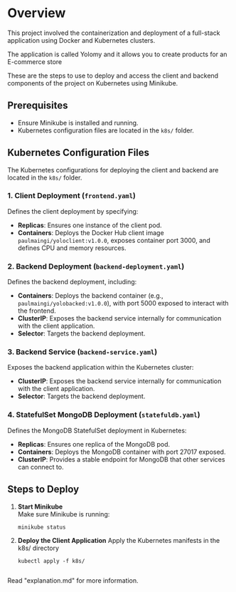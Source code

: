 # Overview
This project involved the containerization and deployment of a full-stack application using Docker and Kubernetes clusters.

The application is called Yolomy and it allows you to create products for an E-commerce store

These are the steps to use to deploy and access the client and backend components of the project on Kubernetes using Minikube.

## Prerequisites
- Ensure Minikube is installed and running.
- Kubernetes configuration files are located in the `k8s/` folder.

## Kubernetes Configuration Files

The Kubernetes configurations for deploying the client and backend are located in the `k8s/` folder.

### 1. Client Deployment (`frontend.yaml`)
Defines the client deployment by specifying:
- **Replicas**: Ensures one instance of the client pod.
- **Containers**: Deploys the Docker Hub client image `paulmaingi/yoloclient:v1.0.0`, exposes container port 3000, and defines CPU and memory resources.

### 2. Backend Deployment (`backend-deployment.yaml`)
Defines the backend deployment, including:
- **Containers**: Deploys the backend container (e.g., `paulmaingi/yolobacked:v1.0.0`), with port 5000 exposed to interact with the frontend.
- **ClusterIP**: Exposes the backend service internally for communication with the client application.
- **Selector**: Targets the backend deployment.

### 3. Backend Service (`backend-service.yaml`)
Exposes the backend application within the Kubernetes cluster:
- **ClusterIP**: Exposes the backend service internally for communication with the client application.
- **Selector**: Targets the backend deployment.

### 4. StatefulSet MongoDB Deployment (`statefuldb.yaml`)
Defines the MongoDB StatefulSet deployment in Kubernetes:
- **Replicas**: Ensures one replica of the MongoDB pod.
- **Containers**: Deploys the MongoDB container with port 27017 exposed.
- **ClusterIP**: Provides a stable endpoint for MongoDB that other services can connect to.

## Steps to Deploy

1. **Start Minikube**  
   Make sure Minikube is running:
   ```
   minikube status

2. **Deploy the Client Application**
   Apply the Kubernetes manifests in the k8s/ directory

   ```
   kubectl apply -f k8s/


Read "explanation.md" for more information.
